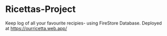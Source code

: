 # Ricettas-Project
Keep log of all your favourite recipies- using FireStore Database.
Deployed at https://ourricetta.web.app/
